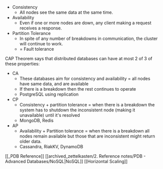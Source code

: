 - Consistency
	- All nodes see the same data at the same time.
- Availability
	- Even if one or more nodes are down, any client making a request receives a response.
- Partition Tolerance
	- In spite of any number of breakdowns in communication, the cluster will continue to work.
	- = Fault tolerance

CAP Theorem says that distributed databases can have at most 2 of 3 of these properties:
- CA
	- These databases aim for consistency and availability = all nodes have same data, and are available
	- If there is a breakdown then the rest continues to operate
	- PostgreSQL using replication
- CP
	- Consistency + partition tolerance = when there is a breakdown the system has to shutdown the inconsistent node (making it unavailable) until it's resolved 
	- MongoDB, Redis
- AP
	- Availability + Partition tolerance = when there is a breakdown all nodes remain available but those that are inconsistent might return older data.
	- Cassandra, RiakKV, DynamoDB

[[_PDB Reference]]
[[archived_zettelkasten/2. Reference notes/PDB - Advanced Databases/NoSQL|NoSQL]]
[[Horizontal Scaling]]
